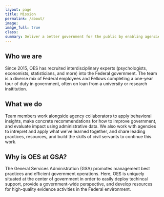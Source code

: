 ```yaml
---
layout: page
title: Mission
permalink: /about/
image:
image_full: true
class:
summary: Deliver a better government for the public by enabling agencies to build and use evidence to drive decisions.
---
```

## Who we are

Since 2015, OES has recruited interdisciplinary experts (psychologists, economists, statisticians, and more) into the Federal government. The team is a diverse mix of Federal employees and Fellows completing a one-year tour of duty in government, often on loan from a university or research insititution.

## What we do

Team members work alongside agency collaborators to apply behavioral insights, make concrete recommendations for how to improve government, and evaluate impact using administrative data. We also work with agencies to intrepret and apply what we've learned together, and share leading practices, resources, and build the skills of civil servants to continue this work.

## Why is OES at GSA?

The General Services Administration (GSA) promotes management best practices and efficient government operations. Here, OES is uniquely situated at the center of government in order to easily deploy techincal support, provide a government-wide perspective, and develop resources for high-quality evidence activities in the Federal environment.
